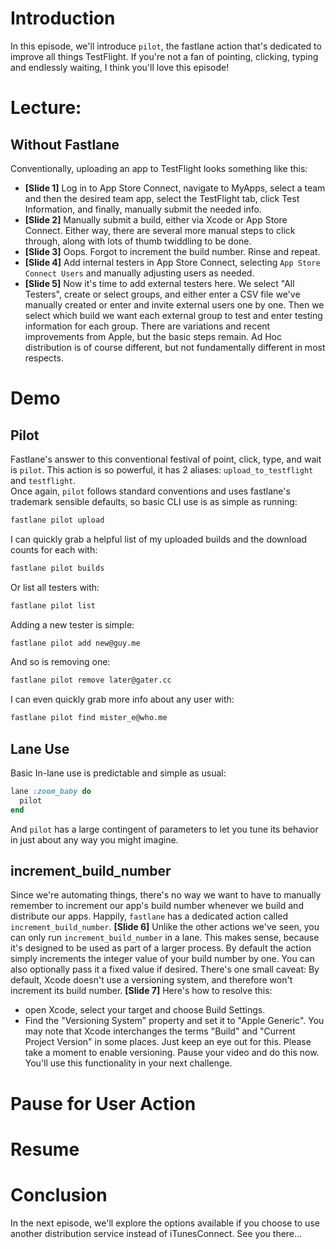 # Introduction
In this episode, we'll introduce `pilot`, the fastlane action that's dedicated to improve all things TestFlight. If you're not a fan of pointing, clicking, typing and endlessly waiting, I think you'll love this episode!
# Lecture:
## Without Fastlane
Conventionally, uploading an app to TestFlight looks something like this:
- **[Slide 1]** Log in to App Store Connect, navigate to MyApps, select a team and then the desired team app, select the TestFlight tab,  click Test Information, and finally, manually submit the needed info.
- **[Slide 2]** Manually submit a build, either via Xcode or App Store Connect. Either way, there are several more manual steps to click through, along with lots of thumb twiddling to be done.
- **[Slide 3]** Oops. Forgot to increment the build number. Rinse and repeat.
- **[Slide 4]** Add internal testers in App Store Connect, selecting `App Store Connect Users` and manually adjusting users as needed.
- **[Slide 5]** Now it's time to add external testers here. We select "All Testers", create or select groups, and either enter a CSV file we've manually created or enter and invite external users one by one. Then we select which build we want each external group to test and enter testing information for each group. 
There are variations and recent improvements from Apple, but the basic steps remain. Ad Hoc distribution is of course different, but not fundamentally different in most respects.
# Demo
## Pilot
Fastlane's answer to this conventional festival of point, click, type, and wait is `pilot`. This action is so powerful, it has 2 aliases: `upload_to_testflight` and `testflight`.  
Once again, `pilot` follows standard conventions and uses fastlane's trademark sensible defaults, so basic CLI use is as simple as running:
```bash
fastlane pilot upload
```
I can quickly grab a helpful list of my uploaded builds and the download counts for each with:
```bash
fastlane pilot builds
```
Or list all testers with:
```bash
fastlane pilot list
```
Adding a new tester is simple:
```bash
fastlane pilot add new@guy.me
```
And so is removing one:
```bash
fastlane pilot remove later@gater.cc
```
I can even quickly grab more info about any user with:
```bash
fastlane pilot find mister_e@who.me
```
## Lane Use
Basic In-lane use is predictable and simple as usual:
```ruby
lane :zoom_baby do
  pilot
end
```
And `pilot` has a large contingent of parameters to let you tune its behavior in just about any way you might imagine.
## increment_build_number
Since we're automating things, there's no way we want to have to manually remember to increment our app's build number whenever we build and distribute our apps. Happily, `fastlane` has a dedicated action called `increment_build_number`. 
**[Slide 6]** Unlike the other actions we've seen, you can only run `increment_build_number` in a lane. This makes sense, because it's designed to be used as part of a larger process. 
By default the action simply increments the integer value of your build number by one. You can also optionally pass it a fixed value if desired.
There's one small caveat: By default, Xcode doesn't use a versioning system, and therefore won't increment its build number. 
**[Slide 7]** 
Here's how to resolve this: 
- open Xcode, select your target and choose Build Settings.
- Find the "Versioning System" property and set it to "Apple Generic".
You may note that Xcode interchanges the terms "Build" and "Current Project Version" in some places. Just keep an eye out for this.
Please take a moment to enable versioning. Pause your video and do this now. You'll use this functionality in your next challenge.
# Pause for User Action
# Resume
# Conclusion
In the next episode, we'll explore the options available if you choose to use another distribution service instead of iTunesConnect. See you there…